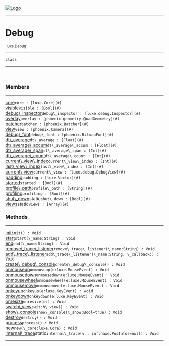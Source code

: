 
[![Logo](../../images/logo.png)](../../api/index.html)

---



<h1>Debug</h1>
<small>`luxe.Debug`</small>



---

`class`

---

&nbsp;
&nbsp;



<h3>Members</h3> <hr/><span class="member apipage">
                <a name="core"><a class="lift" href="#core">core</a></a><code class="signature apipage">core : [luxe.Core](#)</code><br/></span>
            <span class="small_desc_flat"></span><span class="member apipage">
                <a name="visible"><a class="lift" href="#visible">visible</a></a><code class="signature apipage">visible : [Bool](#)</code><br/></span>
            <span class="small_desc_flat"></span><span class="member apipage">
                <a name="debug_inspector"><a class="lift" href="#debug_inspector">debug\_inspector</a></a><code class="signature apipage">debug\_inspector : [luxe.debug.Inspector](#)</code><br/></span>
            <span class="small_desc_flat"></span><span class="member apipage">
                <a name="overlay"><a class="lift" href="#overlay">overlay</a></a><code class="signature apipage">overlay : [phoenix.geometry.QuadGeometry](#)</code><br/></span>
            <span class="small_desc_flat"></span><span class="member apipage">
                <a name="batcher"><a class="lift" href="#batcher">batcher</a></a><code class="signature apipage">batcher : [phoenix.Batcher](#)</code><br/></span>
            <span class="small_desc_flat"></span><span class="member apipage">
                <a name="view"><a class="lift" href="#view">view</a></a><code class="signature apipage">view : [phoenix.Camera](#)</code><br/></span>
            <span class="small_desc_flat"></span><span class="member apipage">
                <a name="debug_font"><a class="lift" href="#debug_font">debug\_font</a></a><code class="signature apipage">debug\_font : [phoenix.BitmapFont](#)</code><br/></span>
            <span class="small_desc_flat"></span><span class="member apipage">
                <a name="dt_average"><a class="lift" href="#dt_average">dt\_average</a></a><code class="signature apipage">dt\_average : [Float](#)</code><br/></span>
            <span class="small_desc_flat"></span><span class="member apipage">
                <a name="dt_average_accum"><a class="lift" href="#dt_average_accum">dt\_average\_accum</a></a><code class="signature apipage">dt\_average\_accum : [Float](#)</code><br/></span>
            <span class="small_desc_flat"></span><span class="member apipage">
                <a name="dt_average_span"><a class="lift" href="#dt_average_span">dt\_average\_span</a></a><code class="signature apipage">dt\_average\_span : [Int](#)</code><br/></span>
            <span class="small_desc_flat"></span><span class="member apipage">
                <a name="dt_average_count"><a class="lift" href="#dt_average_count">dt\_average\_count</a></a><code class="signature apipage">dt\_average\_count : [Int](#)</code><br/></span>
            <span class="small_desc_flat"></span><span class="member apipage">
                <a name="current_view_index"><a class="lift" href="#current_view_index">current\_view\_index</a></a><code class="signature apipage">current\_view\_index : [Int](#)</code><br/></span>
            <span class="small_desc_flat"></span><span class="member apipage">
                <a name="last_view_index"><a class="lift" href="#last_view_index">last\_view\_index</a></a><code class="signature apipage">last\_view\_index : [Int](#)</code><br/></span>
            <span class="small_desc_flat"></span><span class="member apipage">
                <a name="current_view"><a class="lift" href="#current_view">current\_view</a></a><code class="signature apipage">current\_view : [luxe.debug.DebugView](#)</code><br/></span>
            <span class="small_desc_flat"></span><span class="member apipage">
                <a name="padding"><a class="lift" href="#padding">padding</a></a><code class="signature apipage">padding : [luxe.Vector](#)</code><br/></span>
            <span class="small_desc_flat"></span><span class="member apipage">
                <a name="started"><a class="lift" href="#started">started</a></a><code class="signature apipage">started : [Bool](#)</code><br/></span>
            <span class="small_desc_flat"></span><span class="member apipage">
                <a name="profile_path"><a class="lift" href="#profile_path">profile\_path</a></a><code class="signature apipage">profile\_path : [String](#)</code><br/></span>
            <span class="small_desc_flat"></span><span class="member apipage">
                <a name="profiling"><a class="lift" href="#profiling">profiling</a></a><code class="signature apipage">profiling : [Bool](#)</code><br/></span>
            <span class="small_desc_flat"></span><span class="member apipage">
                <a name="shut_down"><a class="lift" href="#shut_down">shut\_down</a></a><span class="inline-block static">static</span><code class="signature apipage">shut\_down : [Bool](#)</code><br/></span>
            <span class="small_desc_flat"></span><span class="member apipage">
                <a name="views"><a class="lift" href="#views">views</a></a><span class="inline-block static">static</span><code class="signature apipage">views : [Array](#)</code><br/></span>
            <span class="small_desc_flat"></span>





<h3>Methods</h3> <hr/><span class="method apipage">
            <a name="init"><a class="lift" href="#init">init</a></a><code class="signature apipage">init() : Void</code><br/><span class="small_desc_flat"></span>
        </span>
    <span class="method apipage">
            <a name="start"><a class="lift" href="#start">start</a></a><code class="signature apipage">start(\_name:String<span></span>) : Void</code><br/><span class="small_desc_flat"></span>
        </span>
    <span class="method apipage">
            <a name="end"><a class="lift" href="#end">end</a></a><code class="signature apipage">end(\_name:String<span></span>) : Void</code><br/><span class="small_desc_flat"></span>
        </span>
    <span class="method apipage">
            <a name="remove_trace_listener"><a class="lift" href="#remove_trace_listener">remove\_trace\_listener</a></a><code class="signature apipage">remove\_trace\_listener(\_name:String<span></span>) : Void</code><br/><span class="small_desc_flat"></span>
        </span>
    <span class="method apipage">
            <a name="add_trace_listener"><a class="lift" href="#add_trace_listener">add\_trace\_listener</a></a><code class="signature apipage">add\_trace\_listener(\_name:String<span></span>, \_callback:<span></span>) : Void</code><br/><span class="small_desc_flat"></span>
        </span>
    <span class="method apipage">
            <a name="create_debug_console"><a class="lift" href="#create_debug_console">create\_debug\_console</a></a><code class="signature apipage">create\_debug\_console() : Void</code><br/><span class="small_desc_flat"></span>
        </span>
    <span class="method apipage">
            <a name="onmouseup"><a class="lift" href="#onmouseup">onmouseup</a></a><code class="signature apipage">onmouseup(e:luxe.MouseEvent<span></span>) : Void</code><br/><span class="small_desc_flat"></span>
        </span>
    <span class="method apipage">
            <a name="onmousedown"><a class="lift" href="#onmousedown">onmousedown</a></a><code class="signature apipage">onmousedown(e:luxe.MouseEvent<span></span>) : Void</code><br/><span class="small_desc_flat"></span>
        </span>
    <span class="method apipage">
            <a name="onmousewheel"><a class="lift" href="#onmousewheel">onmousewheel</a></a><code class="signature apipage">onmousewheel(e:luxe.MouseEvent<span></span>) : Void</code><br/><span class="small_desc_flat"></span>
        </span>
    <span class="method apipage">
            <a name="onmousemove"><a class="lift" href="#onmousemove">onmousemove</a></a><code class="signature apipage">onmousemove(e:luxe.MouseEvent<span></span>) : Void</code><br/><span class="small_desc_flat"></span>
        </span>
    <span class="method apipage">
            <a name="onkeyup"><a class="lift" href="#onkeyup">onkeyup</a></a><code class="signature apipage">onkeyup(e:luxe.KeyEvent<span></span>) : Void</code><br/><span class="small_desc_flat"></span>
        </span>
    <span class="method apipage">
            <a name="onkeydown"><a class="lift" href="#onkeydown">onkeydown</a></a><code class="signature apipage">onkeydown(e:luxe.KeyEvent<span></span>) : Void</code><br/><span class="small_desc_flat"></span>
        </span>
    <span class="method apipage">
            <a name="onresize"><a class="lift" href="#onresize">onresize</a></a><code class="signature apipage">onresize(e:<span></span>) : Void</code><br/><span class="small_desc_flat"></span>
        </span>
    <span class="method apipage">
            <a name="switch_view"><a class="lift" href="#switch_view">switch\_view</a></a><code class="signature apipage">switch\_view() : Void</code><br/><span class="small_desc_flat"></span>
        </span>
    <span class="method apipage">
            <a name="show_console"><a class="lift" href="#show_console">show\_console</a></a><code class="signature apipage">show\_console(\_show:Bool<span>=true</span>) : Void</code><br/><span class="small_desc_flat"></span>
        </span>
    <span class="method apipage">
            <a name="destroy"><a class="lift" href="#destroy">destroy</a></a><code class="signature apipage">destroy() : Void</code><br/><span class="small_desc_flat"></span>
        </span>
    <span class="method apipage">
            <a name="process"><a class="lift" href="#process">process</a></a><code class="signature apipage">process() : Void</code><br/><span class="small_desc_flat"></span>
        </span>
    <span class="method apipage">
            <a name="new"><a class="lift" href="#new">new</a></a><code class="signature apipage">new(\_core:luxe.Core<span></span>) : Void</code><br/><span class="small_desc_flat"></span>
        </span>
    <span class="method apipage">
            <a name="internal_trace"><a class="lift" href="#internal_trace">internal\_trace</a></a><span class="inline-block static">static</span><code class="signature apipage">internal\_trace(v:<span></span>, inf:haxe.PosInfos<span>=null</span>) : Void</code><br/><span class="small_desc_flat"></span>
        </span>
    





---

&nbsp;
&nbsp;
&nbsp;
&nbsp;